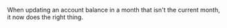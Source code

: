 When updating an account balance in a month that isn't the current month, it now does the right thing.

